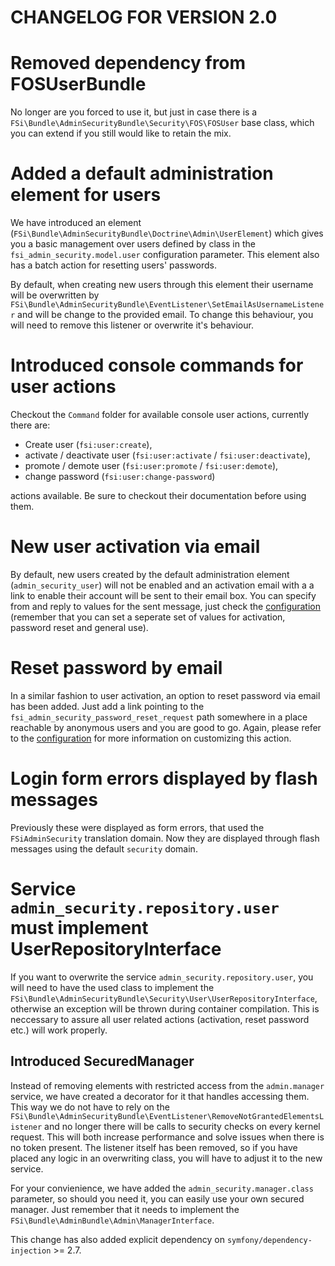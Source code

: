 # CHANGELOG FOR VERSION 2.0

# Removed dependency from FOSUserBundle

No longer are you forced to use it, but just in case there is a `FSi\Bundle\AdminSecurityBundle\Security\FOS\FOSUser`
base class, which you can extend if you still would like to retain the mix.

# Added a default administration element for users

We have introduced an element (`FSi\Bundle\AdminSecurityBundle\Doctrine\Admin\UserElement`)
which gives you a basic management over users defined by class in the `fsi_admin_security.model.user`
configuration parameter. This element also has a batch action for resetting users'
passwords.

By default, when creating new users through this element their username will be
overwritten by `FSi\Bundle\AdminSecurityBundle\EventListener\SetEmailAsUsernameListener`
and will be change to the provided email. To change this behaviour, you will need
to remove this listener or overwrite it's behaviour.

# Introduced console commands for user actions

Checkout the `Command` folder for available console user actions, currently there
are:

- Create user (`fsi:user:create`),
- activate / deactivate user (`fsi:user:activate` / `fsi:user:deactivate`),
- promote / demote user (`fsi:user:promote` / `fsi:user:demote`),
- change password (`fsi:user:change-password`)

actions available. Be sure to checkout their documentation before using them.

# New user activation via email

By default, new users created by the default administration element (`admin_security_user`)
will not be enabled and an activation email with a a link to enable their account
will be sent to their email box. You can specify from and reply to values for
the sent message, just check the [configuration](Resources/doc/configuration.md)
(remember that you can set a seperate set of values for activation, password
reset and general use).

# Reset password by email

In a similar fashion to user activation, an option to reset password via email
has been added. Just add a link pointing to the `fsi_admin_security_password_reset_request`
path somewhere in a place reachable by anonymous users and you are good to go.
Again, please refer to the [configuration](Resources/doc/configuration.md) for
more information on customizing this action.

# Login form errors displayed by flash messages

Previously these were displayed as form errors, that used the `FSiAdminSecurity`
translation domain. Now they are displayed through flash messages using the default
`security` domain.

# Service `admin_security.repository.user` must implement UserRepositoryInterface

If you want to overwrite the service `admin_security.repository.user`, you will
need to have the used class to implement the `FSi\Bundle\AdminSecurityBundle\Security\User\UserRepositoryInterface`,
otherwise an exception will be thrown during container compilation. This is neccessary
to assure all user related actions (activation, reset password etc.) will work properly.

## Introduced SecuredManager

Instead of removing elements with restricted access from the `admin.manager` service,
we have created a decorator for it that handles accessing them. This way we do not
have to rely on the `FSi\Bundle\AdminSecurityBundle\EventListener\RemoveNotGrantedElementsListener`
and no longer there will be calls to security checks on every kernel request. This
will both increase performance and solve issues when there is no token present.
The listener itself has been removed, so if you have placed any logic in an overwriting
class, you will have to adjust it to the new service.

For your convienience, we have added the `admin_security.manager.class` parameter,
so should you need it, you can easily use your own secured manager. Just remember
that it needs to implement the `FSi\Bundle\AdminBundle\Admin\ManagerInterface`.

This change has also added explicit dependency on `symfony/dependency-injection` >= 2.7.

